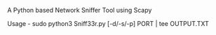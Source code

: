  A Python based Network Sniffer Tool using Scapy 
 
 Usage - sudo python3 Sniff33r.py [-d/-s/-p] PORT | tee OUTPUT.TXT
